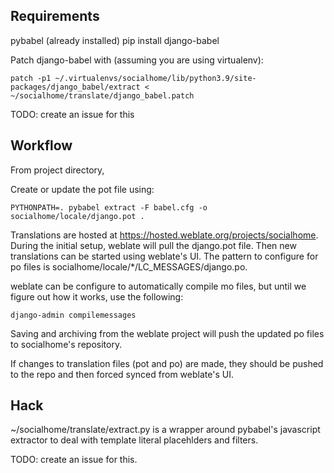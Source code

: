 Requirements
------------

pybabel (already installed)
pip install django-babel

Patch django-babel with (assuming you are using virtualenv):
```
patch -p1 ~/.virtualenvs/socialhome/lib/python3.9/site-packages/django_babel/extract < ~/socialhome/translate/django_babel.patch
```

TODO: create an issue for this

Workflow
--------

From project directory,

Create or update the pot file using:
```
PYTHONPATH=. pybabel extract -F babel.cfg -o socialhome/locale/django.pot .
```

Translations are hosted at https://hosted.weblate.org/projects/socialhome. During the initial setup, weblate will pull the django.pot file.
Then new translations can be started using weblate's UI. The pattern to configure for po files is socialhome/locale/*/LC_MESSAGES/django.po.

weblate can be configure to automatically compile mo files, but until we figure out how it works, use the following:
```
django-admin compilemessages
```
Saving and archiving from the weblate project will push the updated po files to socialhome's repository.

If changes to translation files (pot and po) are made, they should be pushed to the repo and then forced synced from weblate's UI.

Hack
----

~/socialhome/translate/extract.py is a wrapper around pybabel's javascript extractor to deal with template literal placehlders and filters.

TODO: create an issue for this.

